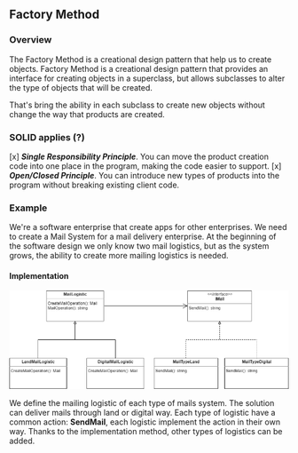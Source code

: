 ## Factory Method

### Overview
The Factory Method is a creational design pattern that help us to create objects. Factory Method is a creational design pattern that provides an interface for creating objects in a superclass, but allows subclasses to alter the type of objects that will be created.

That's bring the ability in each subclass to create new objects without change the way that products are created.

### SOLID applies (?)
[x] ***Single Responsibility Principle***. You can move the product creation code into one place in the program, making the code easier to support.
[x] ***Open/Closed Principle***. You can introduce new types of products into the program without breaking existing client code.

### Example
We're a software enterprise that create apps for other enterprises. We need to create a Mail System for a mail delivery enterprise. At the beginning of the software design we only know two mail logistics, but as the system grows, the ability to create more mailing logistics is needed. 

#### Implementation
![Mail System Implementation](MailSystem.png)

We define the mailing logistic of each type of mails system. The solution can deliver mails through land or digital way. Each type of logistic have a common action: **SendMail**, each logistic implement the action in their own way. Thanks to the implementation method, other types of logistics can be added.

